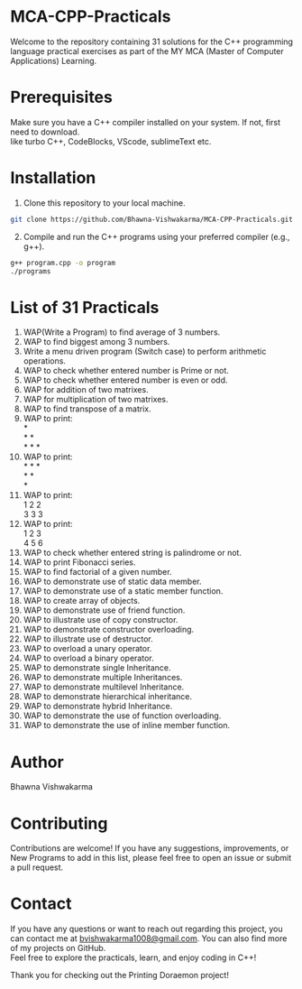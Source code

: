 # MCA-CPP-Practicals

Welcome to the repository containing 31 solutions for the C++ programming language practical exercises as part of the MY MCA (Master of Computer Applications) Learning.



# Prerequisites  
Make sure you have a C++ compiler installed on your system. If not, first need to download.  
like turbo C++, CodeBlocks, VScode, sublimeText etc.


# Installation
1. Clone this repository to your local machine.  


```bash   
git clone https://github.com/Bhawna-Vishwakarma/MCA-CPP-Practicals.git
```


2. Compile and run the C++ programs using your preferred compiler (e.g., g++).  


```bash    
g++ program.cpp -o program
./programs
``` 

# List of 31 Practicals

1. WAP(Write a Program) to find average of 3 numbers.  
2. WAP to find biggest among 3 numbers.  
3. Write a menu driven program (Switch case) to perform arithmetic operations.  
4. WAP to check whether entered number is Prime or not.  
5. WAP to check whether entered number is even or odd.  
6. WAP for addition of two matrixes.  
7. WAP for multiplication of two matrixes.  
8. WAP to find transpose of a matrix.  
9. WAP to print:    
   \*   
   \* \*   
   \* \* \*    
11. WAP to print:  
   \* \* \*    
   \* \*    
   \*     
11. WAP to print:  
    1 2 2  
    3 3 3  
12. WAP to print:  
    1 2 3  
    4 5 6  
13. WAP to check whether entered string is palindrome or not.  
14. WAP to print Fibonacci series.  
15. WAP to find factorial of a given number.  
16. WAP to demonstrate use of static data member.  
17. WAP to demonstrate use of a static member function.  
18. WAP to create array of objects.  
19. WAP to demonstrate use of friend function.  
20. WAP to illustrate use of copy constructor.  
21. WAP to demonstrate constructor overloading.  
22. WAP to illustrate use of destructor.   
23. WAP to overload a unary operator.  
24. WAP to overload a binary operator.  
25. WAP to demonstrate single Inheritance.  
26. WAP to demonstrate multiple Inheritances.  
27. WAP to demonstrate multilevel Inheritance.  
28. WAP to demonstrate hierarchical inheritance.  
29. WAP to demonstrate hybrid Inheritance.  
30. WAP to demonstrate the use of function overloading.  
31. WAP to demonstrate the use of inline member function.  


# Author    
Bhawna Vishwakarma  


# Contributing
Contributions are welcome! If you have any suggestions, improvements, or New Programs to add in this list, please feel free to open an issue or submit a pull request.


# Contact  
If you have any questions or want to reach out regarding this project, you can contact me at bvishwakarma1008@gmail.com. You can also find more of my projects on GitHub.  
Feel free to explore the practicals, learn, and enjoy coding in C++!  


Thank you for checking out the Printing Doraemon project!

